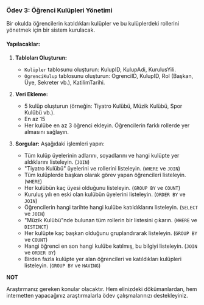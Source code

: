 ﻿### Ödev 3: **Öğrenci Kulüpleri Yönetimi**

Bir okulda öğrencilerin katıldıkları kulüpler ve bu kulüplerdeki rollerini yönetmek için bir sistem kurulacak.

#### Yapılacaklar:

1.  **Tabloları Oluşturun:**
    
    -   `Kulüpler` tablosunu oluşturun: KulupID, KulupAdi, KurulusYili.
    -   `OgrenciKulup` tablosunu oluşturun: OgrenciID, KulupID, Rol (Başkan, Üye, Sekreter vb.), KatilimTarihi.
2.  **Veri Ekleme:**
    
    -   5 kulüp oluşturun (örneğin: Tiyatro Kulübü, Müzik Kulübü, Spor Kulübü vb.).
    -   En az 15
    -   Her kulübe en az 3 öğrenci ekleyin. Öğrencilerin farklı rollerde yer almasını sağlayın.
3.  **Sorgular:** Aşağıdaki işlemleri yapın:

      -  Tüm kulüp üyelerinin adlarını, soyadlarını ve hangi kulüpte yer aldıklarını listeleyin. (`JOIN`)
      -  "Tiyatro Kulübü" üyelerini ve rollerini listeleyin. (`WHERE` ve `JOIN`)
      -  Tüm kulüplerde başkan olarak görev yapan öğrencileri listeleyin. (`WHERE`)
      -  Her kulübün kaç üyesi olduğunu listeleyin. (`GROUP BY` ve `COUNT`)
      -  Kuruluş yılı en eski olan kulübün üyelerini listeleyin. (`ORDER BY` ve `JOIN`)
      -  Öğrencilerin hangi tarihte hangi kulübe katıldıklarını listeleyin. (`SELECT` ve `JOIN`)
      -  "Müzik Kulübü"nde bulunan tüm rollerin bir listesini çıkarın. (`WHERE` ve `DISTINCT`)
      -  Her kulüpte kaç başkan olduğunu gruplandırarak listeleyin. (`GROUP BY` ve `COUNT`)
      -  Hangi öğrenci en son hangi kulübe katılmış, bu bilgiyi listeleyin. (`JOIN` ve `ORDER BY`)
      -  Birden fazla kulüpte yer alan öğrencileri ve katıldıkları kulüpleri listeleyin.  (`GROUP BY` ve `HAVING`)

**NOT**

Araştırmanız gereken konular olacaktır. Hem elinizdeki dökümanlardan, hem internetten yapacağınız araştırmalarla ödev çalışmalarınızı destekleyiniz. 